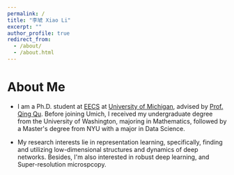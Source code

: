 ```yaml
---
permalink: /
title: "李虓 Xiao Li"
excerpt: ""
author_profile: true
redirect_from: 
  - /about/
  - /about.html
---
```


# About Me        
* I am a Ph.D. student at [EECS](https://eecs.engin.umich.edu/) at [University of Michigan](https://umich.edu/), advised by [Prof. Qing Qu](https://qingqu.engin.umich.edu/). Before joining Umich, I received my undergraduate degree from the University of Washington, majoring in Mathematics, followed by a Master's degree from NYU with a major in Data Science.

* My research interests lie in representation learning, specifically, finding and utilizing low-dimensional structures and dynamics of deep networks. Besides, I'm also interested in robust deep learning, and Super-resolution microspcopy.  
